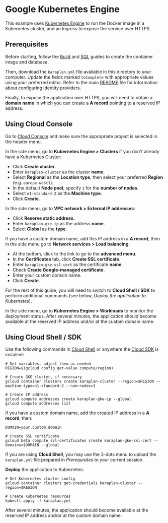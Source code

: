 # Google Kubernetes Engine

This example uses [Kubernetes Engine](https://cloud.google.com/kubernetes-engine/) to run the Docker image in a Kubernetes cluster, and an Ingress to expose the service over HTTPS.

## Prerequisites

Before starting, follow the [Build](../build) and [SQL](../sql) guides to create the container image and database.

Then, download the `karaplan.yml` file available in this directory to your computer. Update the fields marked `toComplete` with appropriate values using your preferred editor. Refer to the main [README](../../../../README.md) file for information about configuring identity providers.

Finally, to expose the application over HTTPS, you will need to obtain a **domain name** in which you can create a **A record** pointing to a reserved IP address.

## Using Cloud Console

Go to [Cloud Console](https://console.cloud.google.com) and make sure the appropriate project is selected in the header menu.

In the side menu, go to **Kubernetes Engine > Clusters** if you don't already have a Kubernetes Cluster:
* Click **Create cluster**.
* Enter `karaplan-cluster` as the cluster **name**.
* Select **Regional** as the **Location type**, then select your preferred **Region** (e.g. `europe-west1`).
* In the default **Node pool**, specify `1` for the **number of nodes**.
* Select `n1-standard-2` as the **Machine type**.
* Click **Create**.

In the side menu, go to **VPC network > External IP addresses**:
* Click **Reserve static address**.
* Enter `karaplan-gke-ip` as the address **name**.
* Select **Global** as the **type**.

If you have a custom domain name, add this IP address in a **A record**, then in the side menu go to **Network services > Load balancing**:
* At the bottom, click to the link to go to the **advanced menu**.
* In the **Certificates** tab, click **Create SSL certificate**.
* Enter `karaplan-gke-ssl-cert` as the certificate **name**.
* Check **Create Google-managed certificate**.
* Enter your custom domain name.
* Click **Create**.

For the rest of this guide, you will need to switch to **Cloud Shell / SDK** to perform additional commands (see below, *Deploy the application to Kubernetes*).

In the side menu, go to **Kubernetes Engine > Workloads** to monitor the deployment status. After several minutes, the application should become available at the reserved IP address and/or at the custom domain name.

## Using Cloud Shell / SDK

Use the following commands in [Cloud Shell](https://cloud.google.com/shell/) or anywhere the [Cloud SDK](https://cloud.google.com/sdk/) is installed:

    # Set variables, adjust them as needed
    REGION=$(gcloud config get-value compute/region)

    # Create GKE cluster, if necessary
    gcloud container clusters create karaplan-cluster --region=$REGION --machine-type=n1-standard-2 --num-nodes=1

    # Create IP address
    gcloud compute addresses create karaplan-gke-ip --global
    gcloud compute addresses list

If you have a custom domain name, add the created IP address in a **A record**, then:

    DOMAIN=your.custom.domain

    # Create SSL certificate
    gcloud beta compute ssl-certificates create karaplan-gke-ssl-cert --domains=$DOMAIN --global

If you are using **Cloud Shell**, you may use the 3-dots menu to upload the `karaplan.yml` file prepared in *Prerequisites* to your current session.

**Deploy** the application to Kubernetes:

    # Get Kubernetes cluster config
    gcloud container clusters get-credentials karaplan-cluster --region=$REGION

    # Create Kubernetes resources
    kubectl apply -f karaplan.yml

After several minutes, the application should become available at the reserved IP address and/or at the custom domain name.
